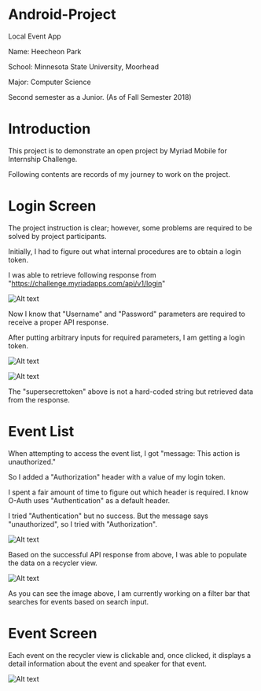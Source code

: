 # Android-Project
Local Event App

Name: Heecheon Park

School: Minnesota State University, Moorhead

Major: Computer Science


Second semester as a Junior. (As of Fall Semester 2018)

# Introduction
This project is to demonstrate an open project by Myriad Mobile for Internship Challenge.

Following contents are records of my journey to work on the project.


# Login Screen

The project instruction is clear; however, some problems are required to be solved by project participants.

Initially, I had to figure out what internal procedures are to obtain a login token.

I was able to retrieve following response from "https://challenge.myriadapps.com/api/v1/login"

![Alt text](https://github.com/heecheon92/Android-Project/blob/master/login_postman.png "Login Postman")

Now I know that "Username" and "Password" parameters are required to receive a proper API response.

After putting arbitrary inputs for required parameters, I am getting a login token.

![Alt text](https://github.com/heecheon92/Android-Project/blob/master/token_postman.png "Login Token")

![Alt text](https://github.com/heecheon92/Android-Project/blob/master/login_screen.png "Login Screen")

The "supersecrettoken" above is not a hard-coded string but retrieved data from the response.


# Event List

When attempting to access the event list, I got "message: This action is unauthorized."

So I added a "Authorization" header with a value of my login token.

I spent a fair amount of time to figure out which header is required. I know O-Auth uses "Authentication" as a default header.

I tried "Authentication" but no success. But the message says "unauthorized", so I tried with "Authorization".

![Alt text](https://github.com/heecheon92/Android-Project/blob/master/event_postman.png "Event Postman")

Based on the successful API response from above, I was able to populate the data on a recycler view.

![Alt text](https://github.com/heecheon92/Android-Project/blob/master/event_screen.png "Event Screen")

As you can see the image above, I am currently working on a filter bar that searches for events based on search input.

# Event Screen

Each event on the recycler view is clickable and, once clicked, it displays a detail information about the event and speaker for that event.

![Alt text](https://github.com/heecheon92/Android-Project/blob/master/event_info.png "Event and Speaker")


